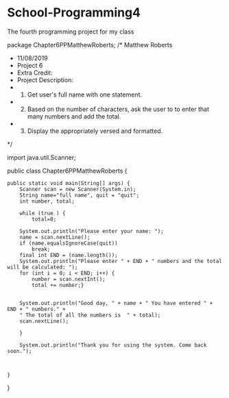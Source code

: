 # School-Programming4
The fourth programming project for my class

package Chapter6PPMatthewRoberts;
/* Matthew Roberts
 * 11/08/2019
 * Project 6
 * Extra Credit:
 * Project Description:  
 * 1) Get user's full name with one statement.
 * 2) Based on the number of characters, ask the user to to enter that many numbers and add the total.
 * 3) Display the appropriately versed and formatted.
 

 */

import java.util.Scanner;

public class Chapter6PPMatthewRoberts {

	public static void main(String[] args) {
		Scanner scan = new Scanner(System.in);
		String name="full name", quit = "quit";
		int number, total;
		
		while (true ) {
			total=0;
			
		System.out.println("Please enter your name: ");
		name = scan.nextLine();
		if (name.equalsIgnoreCase(quit))
			break;	
		final int END = (name.length());
		System.out.println("Please enter " + END + " numbers and the total will be calculated: ");
		for (int i = 0; i < END; i++) {
			number = scan.nextInt();
			total += number;}
		
		
		System.out.println("Good day, " + name + " You have entered " + END + " numbers." +
		" The total of all the numbers is  " + total);
		scan.nextLine();
		
		}
		
		System.out.println("Thank you for using the system. Come back soon.");
		
		

	}

}

